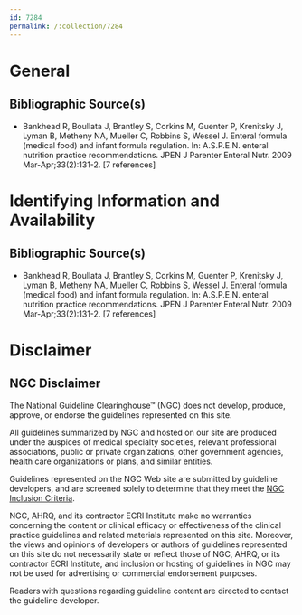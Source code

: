 ```yaml
---
id: 7284
permalink: /:collection/7284
---
```


# General

## Bibliographic Source(s)

- Bankhead R, Boullata J, Brantley S, Corkins M, Guenter P, Krenitsky J, Lyman B, Metheny NA, Mueller C, Robbins S, Wessel J. Enteral formula (medical food) and infant formula regulation. In: A.S.P.E.N. enteral nutrition practice recommendations. JPEN J Parenter Enteral Nutr. 2009 Mar-Apr;33(2):131-2. [7 references]

# Identifying Information and Availability

## Bibliographic Source(s)

- Bankhead R, Boullata J, Brantley S, Corkins M, Guenter P, Krenitsky J, Lyman B, Metheny NA, Mueller C, Robbins S, Wessel J. Enteral formula (medical food) and infant formula regulation. In: A.S.P.E.N. enteral nutrition practice recommendations. JPEN J Parenter Enteral Nutr. 2009 Mar-Apr;33(2):131-2. [7 references]

# Disclaimer

## NGC Disclaimer

The National Guideline Clearinghouse™ (NGC) does not develop, produce, approve, or endorse the guidelines represented on this site.

All guidelines summarized by NGC and hosted on our site are produced under the auspices of medical specialty societies, relevant professional associations, public or private organizations, other government agencies, health care organizations or plans, and similar entities.

Guidelines represented on the NGC Web site are submitted by guideline developers, and are screened solely to determine that they meet the [NGC Inclusion Criteria](/help-and-about/summaries/inclusion-criteria).

NGC, AHRQ, and its contractor ECRI Institute make no warranties concerning the content or clinical efficacy or effectiveness of the clinical practice guidelines and related materials represented on this site. Moreover, the views and opinions of developers or authors of guidelines represented on this site do not necessarily state or reflect those of NGC, AHRQ, or its contractor ECRI Institute, and inclusion or hosting of guidelines in NGC may not be used for advertising or commercial endorsement purposes.

Readers with questions regarding guideline content are directed to contact the guideline developer.

